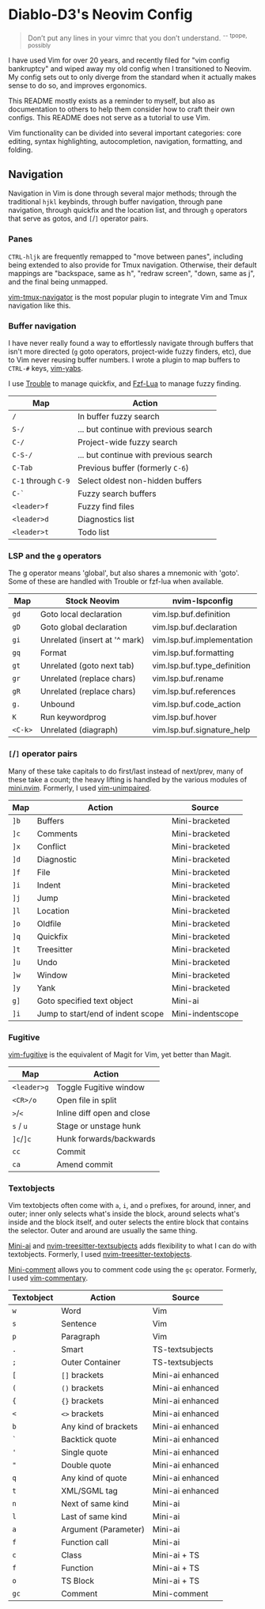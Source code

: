 # Diablo-D3's Neovim Config

> Don’t put any lines in your vimrc that you don’t understand.
> <sup>-- tpope, possibly</sup>

I have used Vim for over 20 years, and recently filed for "vim config bankruptcy" and wiped away my old config when I transitioned to Neovim. My config sets out to only diverge from the standard when it actually makes sense to do so, and improves ergonomics.

This README mostly exists as a reminder to myself, but also as documentation to others to help them consider how to craft their own configs. This README does not serve as a tutorial to use Vim.

Vim functionality can be divided into several important categories: core editing, syntax highlighting, autocompletion, navigation, formatting, and folding.

## Navigation

Navigation in Vim is done through several major methods; through the traditional `hjkl` keybinds, through buffer navigation, through pane navigation, through quickfix and the location list, and through `g` operators that serve as gotos, and `[`/`]` operator pairs.

### Panes

`CTRL-hljk` are frequently remapped to "move between panes", including being extended to also provide for Tmux navigation. Otherwise, their default mappings are "backspace, same as h", "redraw screen", "down, same as j", and the final being unmapped.

[vim-tmux-navigator](https://github.com/christoomey/vim-tmux-navigator) is the most popular plugin to integrate Vim and Tmux navigation like this.

### Buffer navigation

I have never really found a way to effortlessly navigate through buffers that isn't more directed (`g` goto operators, project-wide fuzzy finders, etc), due to Vim never reusing buffer numbers. I wrote a plugin to map buffers to `CTRL-#` keys, [vim-yabs](https://github.com/Diablo-D3/vim-yabs).

I use [Trouble](https://github.com/folke/trouble.nvim) to manage quickfix, and [Fzf-Lua](https://github.com/ibhagwan/fzf-lua) to manage fuzzy finding.

| Map                 | Action                                |
| ------------------- | ------------------------------------- |
| `/`                 | In buffer fuzzy search                |
| `S-/`               | ... but continue with previous search |
| `C-/`               | Project-wide fuzzy search             |
| `C-S-/`             | ... but continue with previous search |
| `C-Tab`             | Previous buffer (formerly `C-6`)      |
| `C-1` through `C-9` | Select oldest non-hidden buffers      |
| `` C-` ``           | Fuzzy search buffers                  |
| `<leader>f`         | Fuzzy find files                      |
| `<leader>d`         | Diagnostics list                      |
| `<leader>t`         | Todo list                             |

### LSP and the `g` operators

The g operator means 'global', but also shares a mnemonic with 'goto'. Some of these are handled with Trouble or fzf-lua when available.

| Map     | Stock Neovim                  | nvim-lspconfig              |
| ------- | ----------------------------- | --------------------------- |
| `gd`    | Goto local declaration        | vim.lsp.buf.definition      |
| `gD`    | Goto global declaration       | vim.lsp.buf.declaration     |
| `gi`    | Unrelated (insert at '^ mark) | vim.lsp.buf.implementation  |
| `gq`    | Format                        | vim.lsp.buf.formatting      |
| `gt`    | Unrelated (goto next tab)     | vim.lsp.buf.type_definition |
| `gr`    | Unrelated (replace chars)     | vim.lsp.buf.rename          |
| `gR`    | Unrelated (replace chars)     | vim.lsp.buf.references      |
| `g.`    | Unbound                       | vim.lsp.buf.code_action     |
| `K`     | Run keywordprog               | vim.lsp.buf.hover           |
| `<C-k>` | Unrelated (diagraph)          | vim.lsp.buf.signature_help  |

### `[`/`]` operator pairs

Many of these take capitals to do first/last instead of next/prev, many of these take a count; the heavy lifting is handled by the various modules of [mini.nvim](https://github.com/echasnovski/mini.nvim). Formerly, I used [vim-unimpaired](https://github.com/tpope/vim-unimpaired).

| Map  | Action                            | Source           |
| ---- | --------------------------------- | ---------------- |
| `]b` | Buffers                           | Mini-bracketed   |
| `]c` | Comments                          | Mini-bracketed   |
| `]x` | Conflict                          | Mini-bracketed   |
| `]d` | Diagnostic                        | Mini-bracketed   |
| `]f` | File                              | Mini-bracketed   |
| `]i` | Indent                            | Mini-bracketed   |
| `]j` | Jump                              | Mini-bracketed   |
| `]l` | Location                          | Mini-bracketed   |
| `]o` | Oldfile                           | Mini-bracketed   |
| `]q` | Quickfix                          | Mini-bracketed   |
| `]t` | Treesitter                        | Mini-bracketed   |
| `]u` | Undo                              | Mini-bracketed   |
| `]w` | Window                            | Mini-bracketed   |
| `]y` | Yank                              | Mini-bracketed   |
| `g]` | Goto specified text object        | Mini-ai          |
| `]i` | Jump to start/end of indent scope | Mini-indentscope |

### Fugitive

[vim-fugitive](https://github.com/tpope/vim-fugitive) is the equivalent of Magit for Vim, yet better than Magit.

| Map         | Action                     |
| ----------- | -------------------------- |
| `<leader>g` | Toggle Fugitive window     |
| `<CR>/o`    | Open file in split         |
| `>`/`<`     | Inline diff open and close |
| `s` / `u`   | Stage or unstage hunk      |
| `]c`/`]c`   | Hunk forwards/backwards    |
| `cc`        | Commit                     |
| `ca`        | Amend commit               |

### Textobjects

Vim textobjects often come with `a`, `i`, and `o` prefixes, for around, inner, and outer; inner only selects what's inside the block, around selects what's inside and the block itself, and outer selects the entire block that contains the selector. Outer and around are usually the same thing.

[Mini-ai](https://github.com/echasnovski/mini.nvim/blob/main/readmes/mini-ai.md) and [nvim-treesitter-textsubjects](https://github.com/RRethy/nvim-treesitter-textsubjects) adds flexibility to what I can do with textobjects. Formerly, I used [nvim-treesitter-textobjects](https://github.com/nvim-treesitter/nvim-treesitter-textobjects).

[Mini-comment](https://github.com/echasnovski/mini.nvim/blob/main/readmes/mini-comment.md) allows you to comment code using the `gc` operator. Formerly, I used [vim-commentary](https://github.com/tpope/vim-commentary).

| Textobject | Action               | Source           |
| ---------- | -------------------- | ---------------- |
| `w`        | Word                 | Vim              |
| `s`        | Sentence             | Vim              |
| `p`        | Paragraph            | Vim              |
| `.`        | Smart                | TS-textsubjects  |
| `;`        | Outer Container      | TS-textsubjects  |
| `[`        | `[]` brackets        | Mini-ai enhanced |
| `(`        | `()` brackets        | Mini-ai enhanced |
| `{`        | `{}` brackets        | Mini-ai enhanced |
| `<`        | `<>` brackets        | Mini-ai enhanced |
| `b`        | Any kind of brackets | Mini-ai enhanced |
| `` ` ``    | Backtick quote       | Mini-ai enhanced |
| `'`        | Single quote         | Mini-ai enhanced |
| `"`        | Double quote         | Mini-ai enhanced |
| `q`        | Any kind of quote    | Mini-ai enhanced |
| `t`        | XML/SGML tag         | Mini-ai enhanced |
| `n`        | Next of same kind    | Mini-ai          |
| `l`        | Last of same kind    | Mini-ai          |
| `a`        | Argument (Parameter)  | Mini-ai          |
| `f`        | Function call        | Mini-ai          |
| `c`        | Class                | Mini-ai + TS     |
| `f`        | Function             | Mini-ai + TS     |
| `o`        | TS Block             | Mini-ai + TS     |
| `gc`       | Comment              | Mini-comment     |
